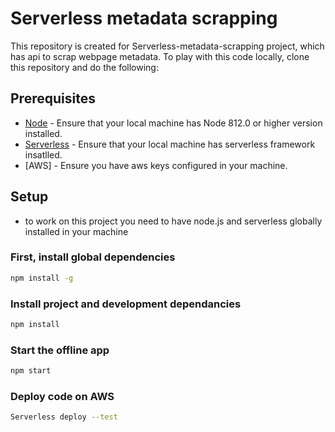 # Serverless metadata scrapping
This repository is created for Serverless-metadata-scrapping project, which has api to scrap webpage metadata.
To play with this code locally, clone this repository and do the following:

## Prerequisites
- [Node](https://nodejs.org/en/) - Ensure that your local machine has Node 812.0 or higher version installed.
- [Serverless](https://www.serverless.com/) - Ensure that your local machine has serverless framework insatlled.
- [AWS] - Ensure you have aws keys configured in your machine.

## Setup
- to work on this project you need to have node.js and serverless globally installed in your machine

### First, install global dependencies

```bash
npm install -g
```
### Install project and development dependancies
```bash
npm install
```
### Start the offline app

```bash
npm start
```
### Deploy code on AWS

```bash
Serverless deploy --test
```